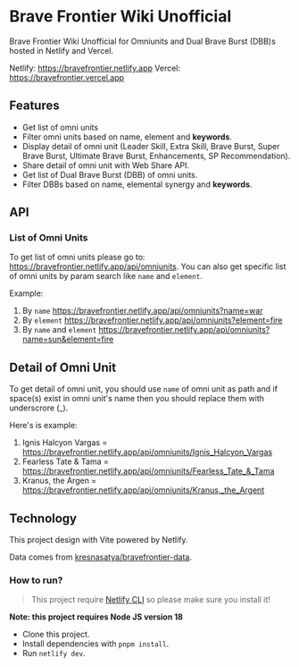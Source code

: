 # Brave Frontier Wiki Unofficial

Brave Frontier Wiki Unofficial for Omniunits and Dual Brave Burst (DBB)s hosted in Netlify and Vercel. 

Netlify: https://bravefrontier.netlify.app
Vercel: https://bravefrontier.vercel.app

## Features

- Get list of omni units
- Filter omni units based on name, element and **keywords**.
- Display detail of omni unit (Leader Skill, Extra Skill, Brave Burst, Super Brave Burst, Ultimate Brave Burst, Enhancements, SP Recommendation).
- Share detail of omni unit with Web Share API.
- Get list of Dual Brave Burst (DBB) of omni units.
- Filter DBBs based on name, elemental synergy and **keywords**.

## API

### List of Omni Units

To get list of omni units please go to: https://bravefrontier.netlify.app/api/omniunits. You can also get specific list of omni units by param search like `name` and `element`.

Example:

1. By `name` https://bravefrontier.netlify.app/api/omniunits?name=war
2. By `element` https://bravefrontier.netlify.app/api/omniunits?element=fire
3. By `name` and `element` https://bravefrontier.netlify.app/api/omniunits?name=sun&element=fire

## Detail of Omni Unit

To get detail of omni unit, you should use `name` of omni unit as path and if space(s) exist in omni unit's name then you should replace them with underscrore (_).

Here's is example:

1. Ignis Halcyon Vargas = https://bravefrontier.netlify.app/api/omniunits/Ignis_Halcyon_Vargas
2. Fearless Tate & Tama = https://bravefrontier.netlify.app/api/omniunits/Fearless_Tate_&_Tama
3. Kranus, the Argen = https://bravefrontier.netlify.app/api/omniunits/Kranus,_the_Argent

## Technology

This project design with Vite powered by Netlify.

Data comes from [kresnasatya/bravefrontier-data](https://github.com/kresnasatya/bravefrontier-data).

### How to run?

> This project require [Netlify CLI](https://cli.netlify.com/netlify-dev/) so please make sure you install it!

**Note: this project requires Node JS version 18**
- Clone this project.
- Install dependencies with `pnpm install`.
- Run `netlify dev`.